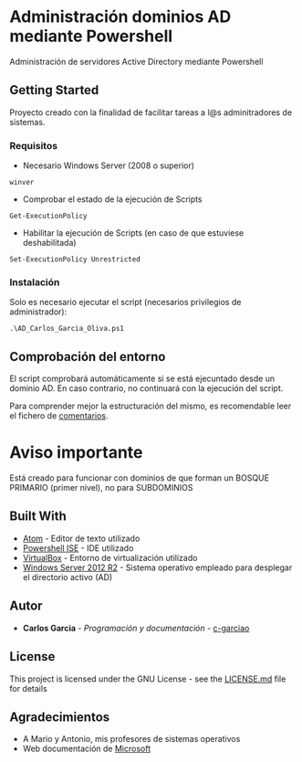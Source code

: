 # Administración dominios AD mediante Powershell
Administración de servidores Active Directory mediante Powershell
## Getting Started

Proyecto creado con la finalidad de facilitar tareas a l@s adminitradores de sistemas.

### Requisitos

* Necesario Windows Server (2008 o superior)
```
winver
```

* Comprobar el estado de la ejecución de Scripts
```
Get-ExecutionPolicy
```
* Habilitar la ejecución de Scripts (en caso de que estuviese deshabilitada)
```
Set-ExecutionPolicy Unrestricted
```
### Instalación

Solo es necesario ejecutar el script (necesarios privilegios de administrador):

```
.\AD_Carlos_Garcia_Oliva.ps1
```
## Comprobación del entorno

El script comprobará automáticamente si se está ejecuntado desde un dominio AD. En caso contrario, no continuará con la ejecución del script.

Para comprender mejor la estructuración del mismo, es recomendable leer el fichero de [comentarios](./Comentarios.txt).
# Aviso importante

Está creado para funcionar con dominios de que forman un BOSQUE PRIMARIO (primer nivel), no para SUBDOMINIOS

## Built With

* [Atom](https://atom.io/) - Editor de texto utilizado
* [Powershell ISE](https://docs.microsoft.com/es-es/powershell/scripting/components/ise/introducing-the-windows-powershell-ise?view=powershell-6) - IDE utilizado
* [VirtualBox](https://www.virtualbox.org/) - Entorno de virtualización utilizado
* [Windows Server 2012 R2](https://www.microsoft.com/es-es/evalcenter/evaluate-windows-server-2012-r2) - Sistema operativo empleado para desplegar el directorio activo (AD)

## Autor

* **Carlos Garcia** - *Programación y documentación* - [c-garciao](https://gist.github.com/c-garciao)

## License

This project is licensed under the GNU License - see the [LICENSE.md](LICENSE.md) file for details

## Agradecimientos

* A Mario y Antonio, mis profesores de sistemas operativos
* Web documentación de [Microsoft](https://docs.microsoft.com/en-us/powershell/module/addsadministration/?view=win10-ps) 
